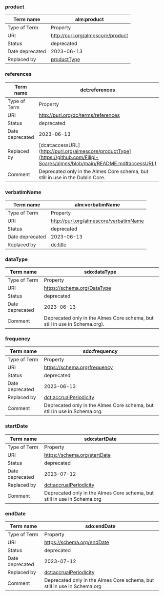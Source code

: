 ### product
| Term name | alm:product |
| ------------- | ------------- |
| Type of Term  | Property  |
| URI  | http://purl.org/almescore/product  |
| Status | deprecated |
| Date deprecated | 2023-06-13 |
| Replaced by | [productType](http://purl.org/almescore/productType) |

### references
| Term name | dct:references |
| ------------- | ------------- |
| Type of Term  | Property  |
| URI  | http://purl.org/dc/terms/references |
| Status | deprecated |
| Date deprecated | 2023-06-13 |
| Replaced by | [dcat:accessURL](http://purl.org/almescore/productType](https://github.com/Filipi-Soares/almes/blob/main/README.md#accessURL) |
| Comment | Deprecated only in the Almes Core schema, but still in use in the Dublin Core. |

### verbatimName
| Term name | alm:verbatimName |
| ------------- | ------------- |
| Type of Term  | Property  |
| URI  | http://purl.org/almescore/verbatimName  |
| Status | deprecated |
| Date deprecated | 2023-06-13 |
| Replaced by | <a href="https://github.com/Filipi-Soares/almes/blob/main/README.md#title">dc:title</a> |

### dataType
| Term name | sdo:dataType |
| ------------- | ------------- |
| Type of Term  | Property  |
| URI  | https://schema.org/DataType |
| Status | deprecated |
| Date deprecated | 2023-06-13 |
| Comment | Deprecated only in the Almes Core schema, but still in use in Schema.org). |

### frequency
| Term name | sdo:frequency |
| ------------- | ------------- |
| Type of Term  | Property  |
| URI  | https://schema.org/frequency |
| Status | deprecated |
| Date deprecated | 2023-06-13 |
| Replaced by | <a href="https://github.com/Filipi-Soares/almes/blob/main/README.md#accrualPeriodicity">dct:accrualPeriodicity</a> |
| Comment | Deprecated only in the Almes Core schema, but still in use in Schema.org. 

### startDate
| Term name | sdo:startDate |
| ------------- | ------------- |
| Type of Term  | Property  |
| URI  | https://schema.org/startDate |
| Status | deprecated |
| Date deprecated | 2023-07-12 |
| Replaced by | <a href="https://github.com/Filipi-Soares/almes/blob/main/README.md#accrualPeriodicity">dct:accrualPeriodicity</a> |
| Comment | Deprecated only in the Almes Core schema, but still in use in Schema.org |

### endDate
| Term name | sdo:endDate |
| ------------- | ------------- |
| Type of Term  | Property  |
| URI  | https://schema.org/endDate |
| Status | deprecated |
| Date deprecated | 2023-07-12 |
| Replaced by | <a href="https://github.com/Filipi-Soares/almes/blob/main/README.md#accrualPeriodicity">dct:accrualPeriodicity</a> |
| Comment | Deprecated only in the Almes Core schema, but still in use in Schema.org |
